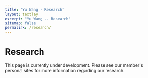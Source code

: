 ```yaml
---
title: "Yu Wang - Research"
layout: textlay
excerpt: "Yu Wang -- Research"
sitemap: false
permalink: /research/
---
```


# Research

This page is currently under development. Please see our member's personal sites for more information regarding our research.
